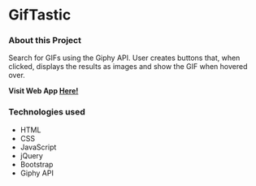 # GifTastic

### About this Project

Search for GIFs using the Giphy API. User creates buttons that, when clicked, displays the results as images and show the GIF when hovered over.

  **Visit Web App [Here!](https://dojeda1.github.io/GifTastic/)**

### Technologies used

* HTML
* CSS
* JavaScript
* jQuery
* Bootstrap
* Giphy API
